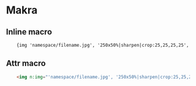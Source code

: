 # Makra

## Inline macro

```html
    {img 'namespace/filename.jpg', '250x50%|sharpen|crop:25,25,25,25', 'exact', 'noimage/noimage.png'} 
```

## Attr macro

```html
	<img n:img="'namespace/filename.jpg', '250x50%|sharpen|crop:25,25,25,25', 'exact', 'noimage/noimage.png'">
```